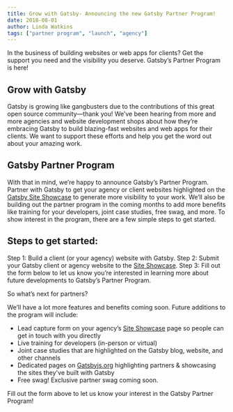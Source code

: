 ```yaml
---
title: Grow with Gatsby- Announcing the new Gatsby Partner Program!
date: 2018-08-01
author: Linda Watkins
tags: ["partner program", "launch", "agency"]
---
```


In the business of building websites or web apps for clients? Get the support you need and the visibility you deserve. Gatsby’s Partner Program is here! 

## Grow with Gatsby
Gatsby is growing like gangbusters due to the contributions of this great open source community—thank you! We’ve been hearing from more and more agencies and website development shops about how they’re embracing Gatsby to build blazing-fast websites and web apps for their clients. We want to support these efforts and help you get the word out about your amazing work. 

## Gatsby Partner Program
With that in mind, we’re happy to announce Gatsby’s Partner Program. Partner with Gatsby to get your agency or client websites highlighted on the [Gatsby Site Showcase](https://next.gatsbyjs.org/showcase/) to generate more visibility to your work. We’ll also be building out the partner program in the coming months to add more benefits like training for your developers, joint case studies, free swag, and more. To show interest in the program, there are a few simple steps to get started.

## Steps to get started:
Step 1: Build a client (or your agency) website with Gatsby.
Step 2: Submit your Gatsby client or agency website to the [Site Showcase](https://next.gatsbyjs.org/docs/site-showcase-submissions/).
Step 3: Fill out the form below to let us know you’re interested in learning more about future developments to Gatsby’s Partner Program. 

<!--[if lte IE 8]>
<script charset="utf-8" type="text/javascript" src="//js.hsforms.net/forms/v2-legacy.js"></script>
<![endif]-->
<script charset="utf-8" type="text/javascript" src="//js.hsforms.net/forms/v2.js"></script>
<script>
  hbspt.forms.create({
	portalId: "4731712",
	formId: "bbad5044-d31d-4473-bd57-62cb64fdc811",
	sfdcCampaignId: "701f4000000VDrYAAW"
});
</script>

So what’s next for partners?

We’ll have a lot more features and benefits coming soon. Future additions to the program will include:

* Lead capture form on your agency’s [Site Showcase](https://next.gatsbyjs.org/showcase/) page so people can get in touch with you directly
* Live training for developers (in-person or virtual)
* Joint case studies that are highlighted on the Gatsby blog, website, and other channels
* Dedicated pages on [Gatsbyjs.org](https://github.com/gatsbyjs/rfcs/blob/8bb84d8a4ed495678ae76645f940a03ad562a7d1/text/0008--individual-agency-company-pages.md#agency-pages) highlighting partners & showcasing the sites they've built with Gatsby
* Free swag! Exclusive partner swag coming soon.

<hubspot-form portal-id="4731712" form-id="bbad5044-d31d-4473-bd57-62cb64fdc811"></hubspot-form>

Fill out the form above to let us know your interest in the Gatsby Partner Program!

